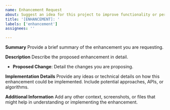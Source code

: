 ```yaml
---
name: Enhancement Request
about: Suggest an idea for this project to improve functionality or performance
title: '[ENHANCEMENT]: '
labels: ['enhancement']
assignees: ''

---
```


**Summary**
Provide a brief summary of the enhancement you are requesting.

**Description**
Describe the proposed enhancement in detail.
- **Proposed Change**: Detail the changes you are proposing.

**Implementation Details**
Provide any ideas or technical details on how this enhancement could be implemented. Include potential approaches, APIs, or algorithms.

**Additional Information**
Add any other context, screenshots, or files that might help in understanding or implementing the enhancement.
